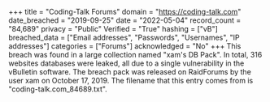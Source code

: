 +++
title = "Coding-Talk Forums"
domain = "https://coding-talk.com"
date_breached = "2019-09-25"
date = "2022-05-04"
record_count = "84,689"
privacy = "Public"
Verified = "True"
hashing = ["vB"]
breached_data = ["Email addresses", "Passwords", "Usernames", "IP addresses"]
categories = ["Forums"]
acknowledged = "No"
+++
This breach was found in a large collection named "xam's DB Pack". In total, 316 websites databases were leaked, all due to a single vulnerability in the vBulletin software. The breach pack was released on RaidForums by the user xam on October 17, 2019. The filename that this entry comes from is "coding-talk.com_84689.txt".
